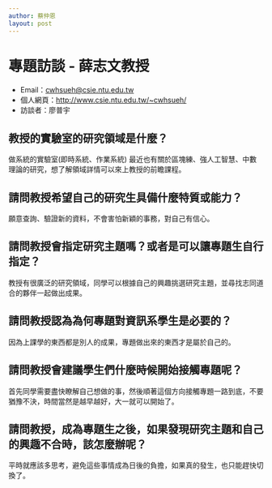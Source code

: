 ```yaml
---
author: 蔡仲恩
layout: post
---
```


# 專題訪談 - 薛志文教授
- Email：cwhsueh@csie.ntu.edu.tw
- 個人網頁：http://www.csie.ntu.edu.tw/~cwhsueh/
- 訪談者：廖普宇

## 教授的實驗室的研究領域是什麼？
做系統的實驗室(即時系統、作業系統)
最近也有關於區塊練、強人工智慧、中數理論的研究，想了解領域詳情可以來上教授的前瞻課程。

## 請問教授希望自己的研究生具備什麼特質或能力？
願意查詢、驗證新的資料，不會害怕新穎的事務，對自己有信心。

## 請問教授會指定研究主題嗎？或者是可以讓專題生自行指定？
教授有很廣泛的研究領域，同學可以根據自己的興趣挑選研究主題，並尋找志同道合的夥伴一起做出成果。

## 請問教授認為為何專題對資訊系學生是必要的？
因為上課學的東西都是別人的成果，專題做出來的東西才是屬於自己的。

## 請問教授會建議學生們什麼時候開始接觸專題呢？
首先同學需要盡快瞭解自己想做的事，然後順著這個方向接觸專題一路到底，不要猶豫不決，時間當然是越早越好，大一就可以開始了。

## 請問教授，成為專題生之後，如果發現研究主題和自己的興趣不合時，該怎麼辦呢？
平時就應該多思考，避免這些事情成為日後的負擔，如果真的發生，也只能趕快切換了。
